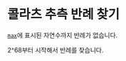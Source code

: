<h1>콜라츠 추측 반례 찾기</h1>

<a href="https://github.com/Math-Engine/Find-Collatz-Conjecture-Counterexamples-from-2-to-the-68th-power/blob/main/max"><code>max</code></a>에 표시된 자연수까지 반례가 없습니다.

2^68부터 시작해서 반례를 찾습니다.

